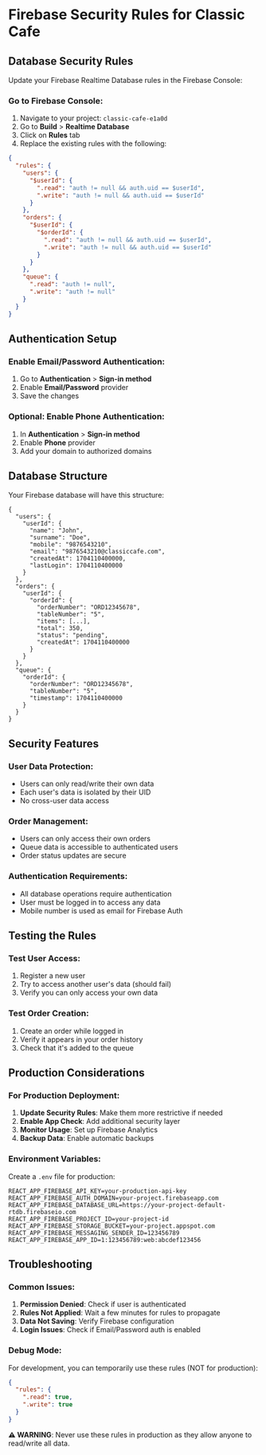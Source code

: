# Firebase Security Rules for Classic Cafe

## Database Security Rules

Update your Firebase Realtime Database rules in the Firebase Console:

### Go to Firebase Console:
1. Navigate to your project: `classic-cafe-e1a0d`
2. Go to **Build** > **Realtime Database**
3. Click on **Rules** tab
4. Replace the existing rules with the following:

```json
{
  "rules": {
    "users": {
      "$userId": {
        ".read": "auth != null && auth.uid == $userId",
        ".write": "auth != null && auth.uid == $userId"
      }
    },
    "orders": {
      "$userId": {
        "$orderId": {
          ".read": "auth != null && auth.uid == $userId",
          ".write": "auth != null && auth.uid == $userId"
        }
      }
    },
    "queue": {
      ".read": "auth != null",
      ".write": "auth != null"
    }
  }
}
```

## Authentication Setup

### Enable Email/Password Authentication:
1. Go to **Authentication** > **Sign-in method**
2. Enable **Email/Password** provider
3. Save the changes

### Optional: Enable Phone Authentication:
1. In **Authentication** > **Sign-in method**
2. Enable **Phone** provider
3. Add your domain to authorized domains

## Database Structure

Your Firebase database will have this structure:

```
{
  "users": {
    "userId": {
      "name": "John",
      "surname": "Doe", 
      "mobile": "9876543210",
      "email": "9876543210@classiccafe.com",
      "createdAt": 1704110400000,
      "lastLogin": 1704110400000
    }
  },
  "orders": {
    "userId": {
      "orderId": {
        "orderNumber": "ORD12345678",
        "tableNumber": "5",
        "items": [...],
        "total": 350,
        "status": "pending",
        "createdAt": 1704110400000
      }
    }
  },
  "queue": {
    "orderId": {
      "orderNumber": "ORD12345678",
      "tableNumber": "5",
      "timestamp": 1704110400000
    }
  }
}
```

## Security Features

### User Data Protection:
- Users can only read/write their own data
- Each user's data is isolated by their UID
- No cross-user data access

### Order Management:
- Users can only access their own orders
- Queue data is accessible to authenticated users
- Order status updates are secure

### Authentication Requirements:
- All database operations require authentication
- User must be logged in to access any data
- Mobile number is used as email for Firebase Auth

## Testing the Rules

### Test User Access:
1. Register a new user
2. Try to access another user's data (should fail)
3. Verify you can only access your own data

### Test Order Creation:
1. Create an order while logged in
2. Verify it appears in your order history
3. Check that it's added to the queue

## Production Considerations

### For Production Deployment:
1. **Update Security Rules**: Make them more restrictive if needed
2. **Enable App Check**: Add additional security layer
3. **Monitor Usage**: Set up Firebase Analytics
4. **Backup Data**: Enable automatic backups

### Environment Variables:
Create a `.env` file for production:

```env
REACT_APP_FIREBASE_API_KEY=your-production-api-key
REACT_APP_FIREBASE_AUTH_DOMAIN=your-project.firebaseapp.com
REACT_APP_FIREBASE_DATABASE_URL=https://your-project-default-rtdb.firebaseio.com
REACT_APP_FIREBASE_PROJECT_ID=your-project-id
REACT_APP_FIREBASE_STORAGE_BUCKET=your-project.appspot.com
REACT_APP_FIREBASE_MESSAGING_SENDER_ID=123456789
REACT_APP_FIREBASE_APP_ID=1:123456789:web:abcdef123456
```

## Troubleshooting

### Common Issues:
1. **Permission Denied**: Check if user is authenticated
2. **Rules Not Applied**: Wait a few minutes for rules to propagate
3. **Data Not Saving**: Verify Firebase configuration
4. **Login Issues**: Check if Email/Password auth is enabled

### Debug Mode:
For development, you can temporarily use these rules (NOT for production):

```json
{
  "rules": {
    ".read": true,
    ".write": true
  }
}
```

**⚠️ WARNING**: Never use these rules in production as they allow anyone to read/write all data.








